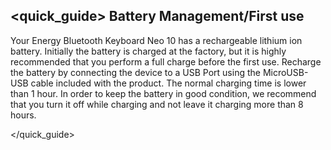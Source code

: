 ## <quick_guide> Battery Management/First use

Your Energy Bluetooth Keyboard Neo 10 has a rechargeable lithium ion battery. Initially the battery is charged at the factory, but it is highly recommended that you perform a full charge before the first use.
Recharge the battery by connecting the device to a USB Port using the MicroUSB-USB cable included with the product. The normal charging time is lower than 1 hour. In order to keep the battery in good condition, we recommend that you turn it off while charging and not leave it charging more than 8 hours.

</quick_guide>
